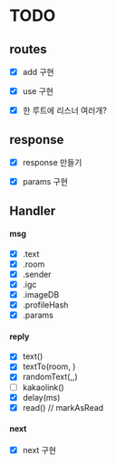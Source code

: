 # TODO


## routes

 - [X] add 구현
 - [X] use 구현
 - [X] 한 루트에 리스너 여러개?


## response

 - [X] response 만들기
 - [X] params 구현


## Handler

#### msg
 - [X] .text
 - [X] .room
 - [X] .sender
 - [X] .igc
 - [X] .imageDB
 - [X] .profileHash
 - [X] .params

#### reply
 - [X] text()
 - [X] textTo(room, )
 - [X] randomText(,,)
 - [ ] kakaolink()
 - [X] delay(ms)
 - [X] read() // markAsRead

#### next
 - [X] next 구현